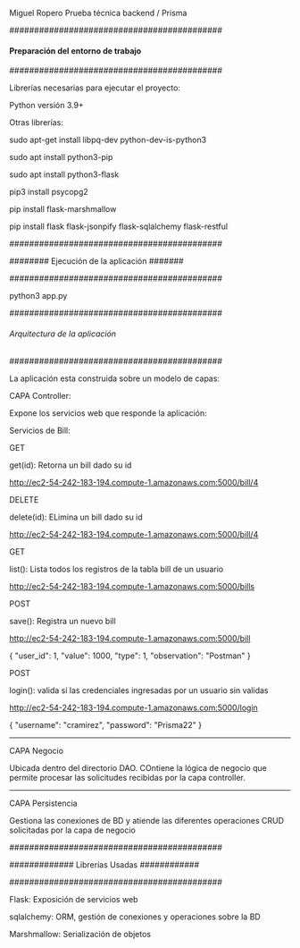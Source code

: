 Miguel Ropero
Prueba técnica backend / Prisma


###########################################

#### Preparación del entorno de trabajo ###

###########################################

Librerías necesarias para ejecutar el proyecto: 

Python versión 3.9+

Otras librerías: 

sudo apt-get install libpq-dev python-dev-is-python3

sudo apt install python3-pip

sudo apt install python3-flask

pip3 install psycopg2

pip install flask-marshmallow

pip install flask flask-jsonpify flask-sqlalchemy flask-restful

###########################################

######## Ejecución de la aplicación #######

###########################################

python3 app.py

###########################################

###### Arquitectura de la aplicación ######

###########################################

La aplicación esta construida sobre un modelo de capas: 

CAPA Controller: 

Expone los servicios web que responde la aplicación: 

Servicios de Bill: 


GET

get(id): Retorna un bill dado su id

http://ec2-54-242-183-194.compute-1.amazonaws.com:5000/bill/4


DELETE

delete(id): ELimina un bill dado su id 

http://ec2-54-242-183-194.compute-1.amazonaws.com:5000/bill/4


GET

list(): Lista todos los registros de la tabla bill de un usuario 

http://ec2-54-242-183-194.compute-1.amazonaws.com:5000/bills


POST

save(): Registra un nuevo bill
 
http://ec2-54-242-183-194.compute-1.amazonaws.com:5000/bill

{
    "user_id": 1,
    "value": 1000,
    "type": 1,
    "observation": "Postman"
}


POST

login(): valida si las credenciales ingresadas por un usuario sin validas

http://ec2-54-242-183-194.compute-1.amazonaws.com:5000/login

{
    "username": "cramirez",
    "password": "Prisma22"
}

---------------------------------------------------------------------
CAPA Negocio

Ubicada dentro del directorio DAO. COntiene la lógica de negocio que 
permite procesar las solicitudes recibidas por la capa controller. 

---------------------------------------------------------------------
CAPA Persistencia

Gestiona las conexiones de BD y atiende las diferentes operaciones CRUD
solicitadas por la capa de negocio

###########################################

############# Librerías Usadas ############

###########################################

Flask: Exposición de servicios web

sqlalchemy: ORM, gestión de conexiones y operaciones sobre la BD

Marshmallow: Serialización de objetos


 


